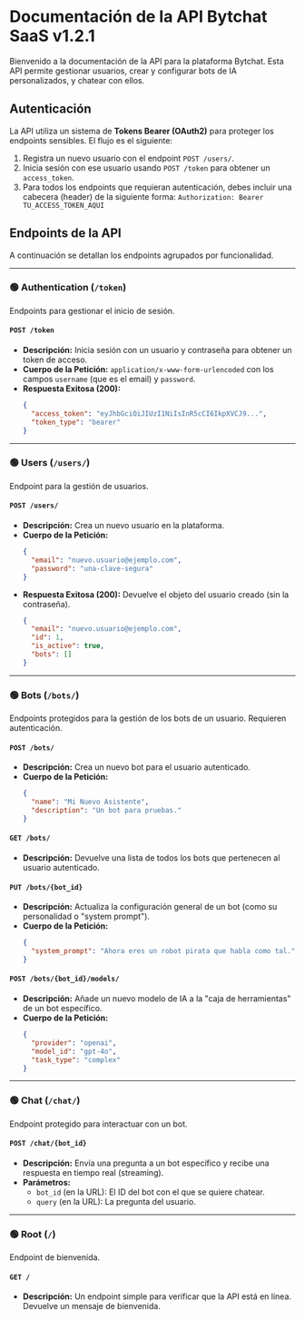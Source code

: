 # Documentación de la API Bytchat SaaS v1.2.1

Bienvenido a la documentación de la API para la plataforma Bytchat. Esta API permite gestionar usuarios, crear y configurar bots de IA personalizados, y chatear con ellos.

## Autenticación

La API utiliza un sistema de **Tokens Bearer (OAuth2)** para proteger los endpoints sensibles. El flujo es el siguiente:
1.  Registra un nuevo usuario con el endpoint `POST /users/`.
2.  Inicia sesión con ese usuario usando `POST /token` para obtener un `access_token`.
3.  Para todos los endpoints que requieran autenticación, debes incluir una cabecera (header) de la siguiente forma: `Authorization: Bearer TU_ACCESS_TOKEN_AQUI`

## Endpoints de la API

A continuación se detallan los endpoints agrupados por funcionalidad.

---

### 🟢 Authentication (`/token`)

Endpoints para gestionar el inicio de sesión.

#### `POST /token`
- **Descripción:** Inicia sesión con un usuario y contraseña para obtener un token de acceso.
- **Cuerpo de la Petición:** `application/x-www-form-urlencoded` con los campos `username` (que es el email) y `password`.
- **Respuesta Exitosa (200):**
  ```json
  {
    "access_token": "eyJhbGciOiJIUzI1NiIsInR5cCI6IkpXVCJ9...",
    "token_type": "bearer"
  }
  ```

---

### 🟢 Users (`/users/`)

Endpoint para la gestión de usuarios.

#### `POST /users/`
- **Descripción:** Crea un nuevo usuario en la plataforma.
- **Cuerpo de la Petición:**
  ```json
  {
    "email": "nuevo.usuario@ejemplo.com",
    "password": "una-clave-segura"
  }
  ```
- **Respuesta Exitosa (200):** Devuelve el objeto del usuario creado (sin la contraseña).
  ```json
  {
    "email": "nuevo.usuario@ejemplo.com",
    "id": 1,
    "is_active": true,
    "bots": []
  }
  ```

---

### 🟢 Bots (`/bots/`)

Endpoints protegidos para la gestión de los bots de un usuario. Requieren autenticación.

#### `POST /bots/`
- **Descripción:** Crea un nuevo bot para el usuario autenticado.
- **Cuerpo de la Petición:**
  ```json
  {
    "name": "Mi Nuevo Asistente",
    "description": "Un bot para pruebas."
  }
  ```

#### `GET /bots/`
- **Descripción:** Devuelve una lista de todos los bots que pertenecen al usuario autenticado.

#### `PUT /bots/{bot_id}`
- **Descripción:** Actualiza la configuración general de un bot (como su personalidad o "system prompt").
- **Cuerpo de la Petición:**
  ```json
  {
    "system_prompt": "Ahora eres un robot pirata que habla como tal."
  }
  ```

#### `POST /bots/{bot_id}/models/`
- **Descripción:** Añade un nuevo modelo de IA a la "caja de herramientas" de un bot específico.
- **Cuerpo de la Petición:**
  ```json
  {
    "provider": "openai",
    "model_id": "gpt-4o",
    "task_type": "complex"
  }
  ```

---

### 🟢 Chat (`/chat/`)

Endpoint protegido para interactuar con un bot.

#### `POST /chat/{bot_id}`
- **Descripción:** Envía una pregunta a un bot específico y recibe una respuesta en tiempo real (streaming).
- **Parámetros:**
    - `bot_id` (en la URL): El ID del bot con el que se quiere chatear.
    - `query` (en la URL): La pregunta del usuario.

---

### 🟢 Root (`/`)

Endpoint de bienvenida.

#### `GET /`
- **Descripción:** Un endpoint simple para verificar que la API está en línea. Devuelve un mensaje de bienvenida.

